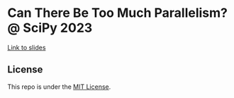 # Can There Be Too Much Parallelism? @ SciPy 2023

[Link to slides](https://thomasjpfan.github.io/scipy-2023-too-parallel/)

## License

This repo is under the [MIT License](LICENSE).
